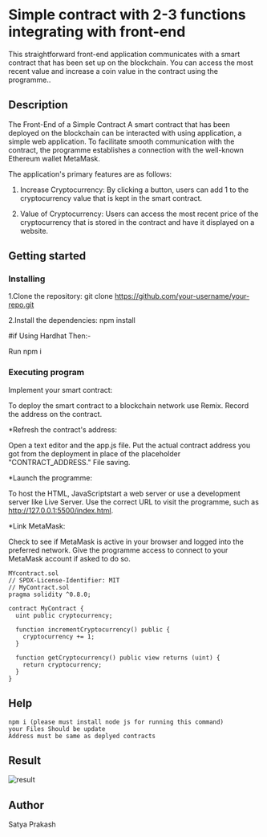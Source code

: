 # Simple contract with 2-3 functions integrating with front-end

This straightforward front-end application communicates with a smart contract that has been set up on the blockchain. You can access the most recent value and increase a coin value in the contract using the programme..

## Description

The Front-End of a Simple Contract A smart contract that has been deployed on the blockchain can be interacted with using application, a simple web application. To facilitate smooth communication with the contract, the programme establishes a connection with the well-known Ethereum wallet MetaMask.

The application's primary features are as follows:

1. Increase Cryptocurrency: By clicking a button, users can add 1 to the cryptocurrency value that is kept in the smart contract.

2. Value of Cryptocurrency: Users can access the most recent price of the cryptocurrency that is stored in the contract and have it displayed on a website.

## Getting started
### Installing

1.Clone the repository:
git clone https://github.com/your-username/your-repo.git

2.Install the dependencies:
npm install

#if Using Hardhat Then:-

Run npm i

### Executing program
Implement your smart contract:

To deploy the smart contract to a blockchain network use Remix.
Record the address on the contract.

*Refresh the contract's address:

Open a text editor and the app.js file.
Put the actual contract address you got from the deployment in place of the placeholder "CONTRACT_ADDRESS."
File saving.

*Launch the programme:

To host the HTML, JavaScriptstart a web server or use a development server like Live Server.
Use the correct URL to visit the programme, such as http://127.0.0.1:5500/index.html.

*Link MetaMask:

Check to see if MetaMask is active in your browser and logged into the preferred network.
Give the programme access to connect to your MetaMask account if asked to do so.
```
MYcontract.sol
// SPDX-License-Identifier: MIT
// MyContract.sol
pragma solidity ^0.8.0;

contract MyContract {
  uint public cryptocurrency;

  function incrementCryptocurrency() public {
    cryptocurrency += 1;
  }

  function getCryptocurrency() public view returns (uint) {
    return cryptocurrency;
  }
}
```
## Help

```
npm i (please must install node js for running this command)
your Files Should be update
Address must be same as deplyed contracts
```
## Result
![result](https://github.com/Satya-1107/smart-contract/assets/136918622/0afbd299-0fd9-4330-a894-0c66e4c4de7f)

## Author
Satya Prakash




   
